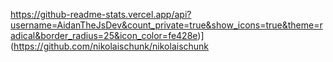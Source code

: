 https://github-readme-stats.vercel.app/api?username=AidanTheJsDev&count_private=true&show_icons=true&theme=radical&border_radius=25&icon_color=fe428e)](https://github.com/nikolaischunk/nikolaischunk
